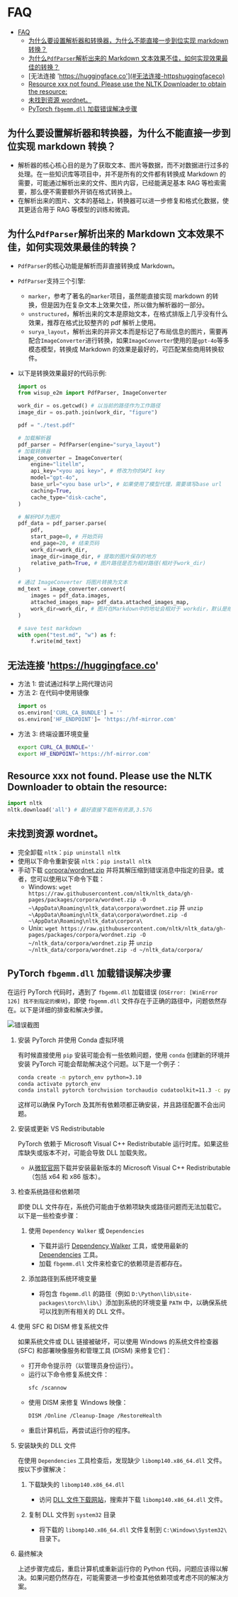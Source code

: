 # FAQ

- [FAQ](#faq)
  - [为什么要设置解析器和转换器，为什么不能直接一步到位实现 markdown 转换？](#为什么要设置解析器和转换器为什么不能直接一步到位实现-markdown-转换)
  - [为什么`PdfParser`解析出来的 Markdown 文本效果不佳，如何实现效果最佳的转换？](#为什么pdfparser解析出来的-markdown-文本效果不佳如何实现效果最佳的转换)
  - [无法连接 'https://huggingface.co'](#无法连接-httpshuggingfaceco)
  - [Resource xxx not found. Please use the NLTK Downloader to obtain the resource:](#resource-xxx-not-found-please-use-the-nltk-downloader-to-obtain-the-resource)
  - [未找到资源 wordnet。](#未找到资源-wordnet)
  - [PyTorch `fbgemm.dll` 加载错误解决步骤](#pytorch-fbgemmdll-加载错误解决步骤)

## 为什么要设置解析器和转换器，为什么不能直接一步到位实现 markdown 转换？

-   解析器的核心核心目的是为了获取文本、图片等数据，而不对数据进行过多的处理。在一些知识库等项目中，并不是所有的文件都有转换成 Markdown 的需要，可能通过解析出来的文件、图片内容，已经能满足基本 RAG 等检索需要，那么便不需要额外开销在格式转换上。
-   在解析出来的图片、文本的基础上，转换器可以进一步修复和格式化数据，使其更适合用于 RAG 等模型的训练和微调。

## 为什么`PdfParser`解析出来的 Markdown 文本效果不佳，如何实现效果最佳的转换？

-   `PdfParser`的核心功能是解析而非直接转换成 Markdown。
-   `PdfParser`支持三个引擎:
    -   `marker`，参考了著名的`marker`项目，虽然能直接实现 markdown 的转换，但是因为在复杂文本上效果欠佳，所以做为解析器的一部分。
    -   `unstructured`，解析出来的文本是原始文本，在格式排版上几乎没有什么效果，推荐在格式比较整齐的 pdf 解析上使用。
    -   `surya_layout`，解析出来的并非文本而是标记了布局信息的图片，需要再配合`ImageConverter`进行转换，如果`ImageConverter`使用的是`gpt-4o`等多模态模型，转换成 Markdown 的效果是最好的，可匹配某些商用转换软件。
-   以下是转换效果最好的代码示例:

    ```python
    import os
    from wisup_e2m import PdfParser, ImageConverter

    work_dir = os.getcwd() # 以当前的路径作为工作路径
    image_dir = os.path.join(work_dir, "figure")

    pdf = "./test.pdf"

    # 加载解析器
    pdf_parser = PdfParser(engine="surya_layout")
    # 加载转换器
    image_converter = ImageConverter(
        engine="litellm",
        api_key="<you api key>", # 修改为你的API key
        model="gpt-4o",
        base_url="<you base url>", # 如果使用了模型代理，需要填写base url
        caching=True,
        cache_type="disk-cache",
    )

    # 解析PDF为图片
    pdf_data = pdf_parser.parse(
        pdf,
        start_page=0, # 开始页码
        end_page=20, # 结束页码
        work_dir=work_dir,
        image_dir=image_dir, # 提取的图片保存的地方
        relative_path=True, # 图片路径是否为相对路径(相对于work_dir)
    )

    # 通过 ImageConverter 将图片转换为文本
    md_text = image_converter.convert(
        images = pdf_data.images,
        attached_images_map= pdf_data.attached_images_map,
        work_dir=work_dir, # 图片在Markdown中的地址会相对于 workdir，默认是绝对路径
    )

    # save test markdown
    with open("test.md", "w") as f:
        f.write(md_text)
    ```

## 无法连接 'https://huggingface.co'

-   方法 1: 尝试通过科学上网代理访问
-   方法 2: 在代码中使用镜像
    ```python
    import os
    os.environ['CURL_CA_BUNDLE'] = ''
    os.environ['HF_ENDPOINT']= 'https://hf-mirror.com'
    ```
-   方法 3: 终端设置环境变量
    ```bash
    export CURL_CA_BUNDLE=''
    export HF_ENDPOINT='https://hf-mirror.com'
    ```

## Resource xxx not found. Please use the NLTK Downloader to obtain the resource:

```python
import nltk
nltk.download('all') # 最好直接下载所有资源,3.57G
```

## 未找到资源 wordnet。

-   完全卸载 `nltk`：`pip uninstall nltk`
-   使用以下命令重新安装 `nltk`：`pip install nltk`
-   手动下载 [corpora/wordnet.zip](https://raw.githubusercontent.com/nltk/nltk_data/gh-pages/packages/corpora/wordnet.zip) 并将其解压缩到错误消息中指定的目录。或者，您可以使用以下命令下载：
    -   Windows: `wget https://raw.githubusercontent.com/nltk/nltk_data/gh-pages/packages/corpora/wordnet.zip -O ~\AppData\Roaming\nltk_data\corpora\wordnet.zip` 并 `unzip ~\AppData\Roaming\nltk_data\corpora\wordnet.zip -d ~\AppData\Roaming\nltk_data\corpora\`
    -   Unix: `wget https://raw.githubusercontent.com/nltk/nltk_data/gh-pages/packages/corpora/wordnet.zip -O ~/nltk_data/corpora/wordnet.zip` 并 `unzip ~/nltk_data/corpora/wordnet.zip -d ~/nltk_data/corpora/`

## PyTorch `fbgemm.dll` 加载错误解决步骤

在运行 PyTorch 代码时，遇到了 `fbgemm.dll` 加载错误 (`OSError: [WinError 126] 找不到指定的模块`)，即使 `fbgemm.dll` 文件存在于正确的路径中，问题依然存在。以下是详细的排查和解决步骤。

![错误截图](./error_screenshot.jpg)

1. 安装 PyTorch 并使用 Conda 虚拟环境

    有时候直接使用 `pip` 安装可能会有一些依赖问题，使用 `conda` 创建新的环境并安装 PyTorch 可能会帮助解决这个问题。以下是一个例子：

    ```bash
    conda create -n pytorch_env python=3.10
    conda activate pytorch_env
    conda install pytorch torchvision torchaudio cudatoolkit=11.3 -c pytorch
    ```

    这样可以确保 PyTorch 及其所有依赖项都正确安装，并且路径配置不会出问题。

2. 安装或更新 VS Redistributable

    PyTorch 依赖于 Microsoft Visual C++ Redistributable 运行时库。如果这些库缺失或版本不对，可能会导致 DLL 加载失败。

    - 从[微软官网](https://docs.microsoft.com/zh-cn/cpp/windows/latest-supported-vc-redist?view=msvc-160)下载并安装最新版本的 Microsoft Visual C++ Redistributable（包括 x64 和 x86 版本）。

3. 检查系统路径和依赖项

    即使 DLL 文件存在，系统仍可能由于依赖项缺失或路径问题而无法加载它。以下是一些检查步骤：

    1. 使用 `Dependency Walker` 或 `Dependencies`

        - 下载并运行 [Dependency Walker](http://www.dependencywalker.com/) 工具，或使用最新的 [Dependencies](https://github.com/lucasg/Dependencies) 工具。
        - 加载 `fbgemm.dll` 文件来检查它的依赖项是否都存在。

    2. 添加路径到系统环境变量

        - 将包含 `fbgemm.dll` 的路径（例如 `D:\Python\lib\site-packages\torch\lib\`）添加到系统的环境变量 `PATH` 中，以确保系统可以找到所有相关的 DLL 文件。

4. 使用 SFC 和 DISM 修复系统文件

    如果系统文件或 DLL 链接被破坏，可以使用 Windows 的系统文件检查器 (SFC) 和部署映像服务和管理工具 (DISM) 来修复它们：

    - 打开命令提示符（以管理员身份运行）。
    - 运行以下命令修复系统文件：
        ```bash
        sfc /scannow
        ```
    - 使用 DISM 来修复 Windows 映像：
        ```bash
        DISM /Online /Cleanup-Image /RestoreHealth
        ```
    - 重启计算机后，再尝试运行你的程序。

5. 安装缺失的 DLL 文件

    在使用 `Dependencies` 工具检查后，发现缺少 `libomp140.x86_64.dll` 文件。按以下步骤解决：

    1. 下载缺失的 `libomp140.x86_64.dll`

        - 访问 [DLL 文件下载网站](https://www.dllme.com/dll/files/libomp140_x86_64/00637fe34a6043031c9ae4c6cf0a891d/download)，搜索并下载 `libomp140.x86_64.dll` 文件。

    2. 复制 DLL 文件到 `system32` 目录

        - 将下载的 `libomp140.x86_64.dll` 文件复制到 `C:\Windows\System32\` 目录下。

6. 最终解决

    上述步骤完成后，重启计算机或重新运行你的 Python 代码，问题应该得以解决。如果问题仍然存在，可能需要进一步检查其他依赖项或考虑不同的解决方案。
